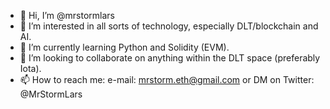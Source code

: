 - 👋 Hi, I’m @mrstormlars
- 👀 I’m interested in all sorts of technology, especially DLT/blockchain and AI. 
- 🌱 I’m currently learning Python and Solidity (EVM).
- 💞️ I’m looking to collaborate on anything within the DLT space (preferably Iota).
- 📫 How to reach me: e-mail: mrstorm.eth@gmail.com or DM on Twitter: @MrStormLars
